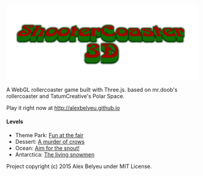 ![ShooterCoaster logo](https://raw.githubusercontent.com/alexbelyeu/alexbelyeu.github.io/master/assets/images/shootercoasterlogo.png "ShooterCoaster")

A WebGL rollercoaster game built with Three.js. based on mr.doob's rollercoaster and TatumCreative's Polar Space.

Play it right now at http://alexbelyeu.github.io

#### Levels

 * Theme Park: [Fun at the fair](http://alexbelyeu.github.io)
 * Dessert: [A murder of crows](http://alexbelyeu.github.io)
 * Ocean: [Aim for the snout!](http://alexbelyeu.github.io)
 * Antarctica: [The living snowmen](http://alexbelyeu.github.io)


Project copyright (c) 2015 Alex Belyeu under MIT License.
